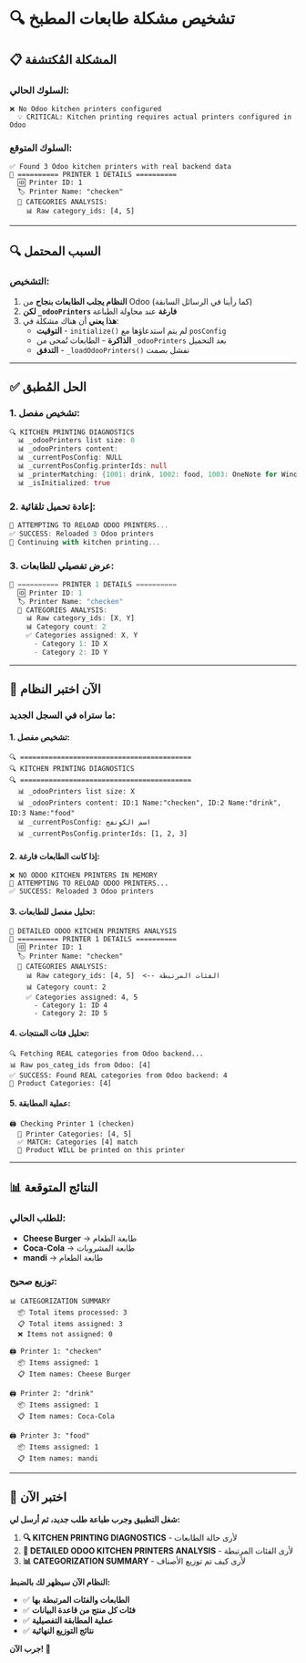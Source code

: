 # 🔍 تشخيص مشكلة طابعات المطبخ

## 📋 المشكلة المُكتشفة

### **السلوك الحالي:**
```
❌ No Odoo kitchen printers configured
  💡 CRITICAL: Kitchen printing requires actual printers configured in Odoo
```

### **السلوك المتوقع:**
```
✅ Found 3 Odoo kitchen printers with real backend data
🍳 ========== PRINTER 1 DETAILS ==========
  🆔 Printer ID: 1
  🏷️ Printer Name: "checken"
  📂 CATEGORIES ANALYSIS:
    📊 Raw category_ids: [4, 5]
```

---

## 🔍 السبب المحتمل

### **التشخيص:**
1. **النظام يجلب الطابعات بنجاح** من Odoo (كما رأينا في الرسائل السابقة)
2. **لكن `_odooPrinters` فارغة** عند محاولة الطباعة
3. **هذا يعني** أن هناك مشكلة في:
   - **التوقيت** - `initialize()` لم يتم استدعاؤها مع `posConfig`
   - **الذاكرة** - الطابعات تُمحى من `_odooPrinters` بعد التحميل
   - **التدفق** - `_loadOdooPrinters()` تفشل بصمت

---

## ✅ الحل المُطبق

### **1. تشخيص مفصل:**
```dart
🔍 KITCHEN PRINTING DIAGNOSTICS
  📊 _odooPrinters list size: 0
  📊 _odooPrinters content: 
  📊 _currentPosConfig: NULL
  📊 _currentPosConfig.printerIds: null
  📊 _printerMatching: {1001: drink, 1002: food, 1003: OneNote for Windows 10, 1004: Microsoft XPS Document Writer}
  📊 _isInitialized: true
```

### **2. إعادة تحميل تلقائية:**
```dart
🔄 ATTEMPTING TO RELOAD ODOO PRINTERS...
✅ SUCCESS: Reloaded 3 Odoo printers
🔄 Continuing with kitchen printing...
```

### **3. عرض تفصيلي للطابعات:**
```dart
🍳 ========== PRINTER 1 DETAILS ==========
  🆔 Printer ID: 1
  🏷️ Printer Name: "checken"
  📂 CATEGORIES ANALYSIS:
    📊 Raw category_ids: [X, Y]
    📊 Category count: 2
    ✅ Categories assigned: X, Y
      - Category 1: ID X
      - Category 2: ID Y
```

---

## 🚀 الآن اختبر النظام

### **ما ستراه في السجل الجديد:**

#### **1. تشخيص مفصل:**
```
🔍 ==========================================
🔍 KITCHEN PRINTING DIAGNOSTICS  
🔍 ==========================================
  📊 _odooPrinters list size: X
  📊 _odooPrinters content: ID:1 Name:"checken", ID:2 Name:"drink", ID:3 Name:"food"
  📊 _currentPosConfig: اسم الكونفج
  📊 _currentPosConfig.printerIds: [1, 2, 3]
```

#### **2. إذا كانت الطابعات فارغة:**
```
❌ NO ODOO KITCHEN PRINTERS IN MEMORY
🔄 ATTEMPTING TO RELOAD ODOO PRINTERS...
✅ SUCCESS: Reloaded 3 Odoo printers
```

#### **3. تحليل مفصل للطابعات:**
```
🍳 DETAILED ODOO KITCHEN PRINTERS ANALYSIS
🍳 ========== PRINTER 1 DETAILS ==========
  🆔 Printer ID: 1
  🏷️ Printer Name: "checken"
  📂 CATEGORIES ANALYSIS:
    📊 Raw category_ids: [4, 5]  <-- الفئات المرتبطة
    📊 Category count: 2
    ✅ Categories assigned: 4, 5
      - Category 1: ID 4
      - Category 2: ID 5
```

#### **4. تحليل فئات المنتجات:**
```
🔍 Fetching REAL categories from Odoo backend...
📊 Raw pos_categ_ids from Odoo: [4]
✅ SUCCESS: Found REAL categories from Odoo backend: 4
🎯 Product Categories: [4]
```

#### **5. عملية المطابقة:**
```
🖨️ Checking Printer 1 (checken)
  📂 Printer Categories: [4, 5]
  ✅ MATCH: Categories [4] match
  🎯 Product WILL be printed on this printer
```

---

## 📊 النتائج المتوقعة

### **للطلب الحالي:**
- **Cheese Burger** → طابعة الطعام
- **Coca-Cola** → طابعة المشروبات  
- **mandi** → طابعة الطعام

### **توزيع صحيح:**
```
📊 CATEGORIZATION SUMMARY
  📦 Total items processed: 3
  📋 Total items assigned: 3
  ❌ Items not assigned: 0

🖨️ Printer 1: "checken" 
  📦 Items assigned: 1
  📋 Item names: Cheese Burger

🖨️ Printer 2: "drink"
  📦 Items assigned: 1  
  📋 Item names: Coca-Cola

🖨️ Printer 3: "food"
  📦 Items assigned: 1
  📋 Item names: mandi
```

---

## 🎯 اختبر الآن

**شغل التطبيق وجرب طباعة طلب جديد، ثم أرسل لي:**

1. **🔍 KITCHEN PRINTING DIAGNOSTICS** - لأرى حالة الطابعات
2. **🍳 DETAILED ODOO KITCHEN PRINTERS ANALYSIS** - لأرى الفئات المرتبطة  
3. **📊 CATEGORIZATION SUMMARY** - لأرى كيف تم توزيع الأصناف

**النظام الآن سيظهر لك بالضبط:**
- ✅ **الطابعات والفئات المرتبطة بها**
- ✅ **فئات كل منتج من قاعدة البيانات**
- ✅ **عملية المطابقة التفصيلية**
- ✅ **نتائج التوزيع النهائية**

**جرب الآن! 🚀**
